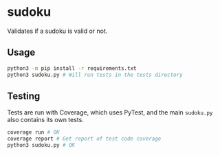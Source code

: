 # sudoku
Validates if a sudoku is valid or not.

## Usage
```bash
python3 -m pip install -r requirements.txt
python3 sudoku.py # Will run tests in the tests directory
```

## Testing
Tests are run with Coverage, which uses PyTest, and the main `sudoku.py` also contains its own tests.
```bash
coverage run # OK
coverage report # Get report of test code coverage
python3 sudoku.py # OK
```
